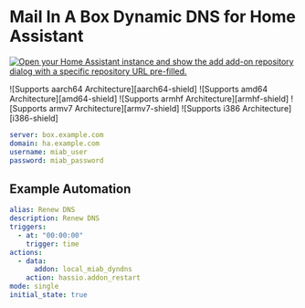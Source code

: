 # Mail In A Box Dynamic DNS for Home Assistant

<a href="https://my.home-assistant.io/redirect/supervisor_add_addon_repository/?repository_url=https%3A%2F%2Fgithub.com%2Fkmahelona%2Fha-miab-dyndns" target="_blank"><img src="https://my.home-assistant.io/badges/supervisor_add_addon_repository.svg" alt="Open your Home Assistant instance and show the add add-on repository dialog with a specific repository URL pre-filled." /></a>

![Supports aarch64 Architecture][aarch64-shield] ![Supports amd64 Architecture][amd64-shield] ![Supports armhf Architecture][armhf-shield] ![Supports armv7 Architecture][armv7-shield] ![Supports i386 Architecture][i386-shield]


```yaml
server: box.example.com
domain: ha.example.com
username: miab_user
password: miab_password
```

## Example Automation
```yaml
alias: Renew DNS
description: Renew DNS
triggers:
  - at: "00:00:00"
    trigger: time
actions:
  - data:
      addon: local_miab_dyndns
    action: hassio.addon_restart
mode: single
initial_state: true
```
